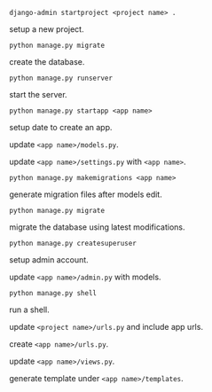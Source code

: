 ```
django-admin startproject <project name> .
```

setup a new project.

```
python manage.py migrate
```

create the database.

```
python manage.py runserver
```

start the server.

```
python manage.py startapp <app name>
```

setup date to create an app.

update `<app name>/models.py`.

update `<app name>/settings.py` with `<app name>`.

```
python manage.py makemigrations <app name>
```

generate migration files after models edit.

```
python manage.py migrate
```

migrate the database using latest modifications.

```
python manage.py createsuperuser
```

setup admin account.

update `<app name>/admin.py` with models.

```
python manage.py shell
```

run a shell.

update `<project name>/urls.py` and include app urls.

create `<app name>/urls.py`.

update `<app name>/views.py`.

generate template under `<app name>/templates`.